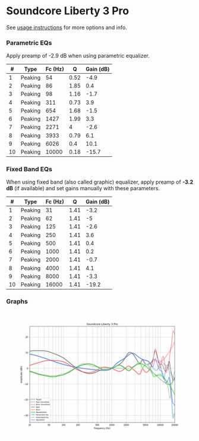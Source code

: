 # Soundcore Liberty 3 Pro
See [usage instructions](https://github.com/jaakkopasanen/AutoEq#usage) for more options and info.

### Parametric EQs
Apply preamp of -2.9 dB when using parametric equalizer.

|   # | Type    |   Fc (Hz) |    Q |   Gain (dB) |
|-----|---------|-----------|------|-------------|
|   1 | Peaking |        54 | 0.52 |        -4.9 |
|   2 | Peaking |        86 | 1.85 |         0.4 |
|   3 | Peaking |        98 | 1.16 |        -1.7 |
|   4 | Peaking |       311 | 0.73 |         3.9 |
|   5 | Peaking |       654 | 1.68 |        -1.5 |
|   6 | Peaking |      1427 | 1.99 |         3.3 |
|   7 | Peaking |      2271 | 4    |        -2.6 |
|   8 | Peaking |      3933 | 0.79 |         6.1 |
|   9 | Peaking |      6026 | 0.4  |        10.1 |
|  10 | Peaking |     10000 | 0.18 |       -15.7 |

### Fixed Band EQs
When using fixed band (also called graphic) equalizer, apply preamp of **-3.2 dB** (if available) and set gains manually with these parameters.

|   # | Type    |   Fc (Hz) |    Q |   Gain (dB) |
|-----|---------|-----------|------|-------------|
|   1 | Peaking |        31 | 1.41 |        -3.2 |
|   2 | Peaking |        62 | 1.41 |        -5   |
|   3 | Peaking |       125 | 1.41 |        -2.6 |
|   4 | Peaking |       250 | 1.41 |         3.6 |
|   5 | Peaking |       500 | 1.41 |         0.4 |
|   6 | Peaking |      1000 | 1.41 |         0.2 |
|   7 | Peaking |      2000 | 1.41 |        -0.7 |
|   8 | Peaking |      4000 | 1.41 |         4.1 |
|   9 | Peaking |      8000 | 1.41 |        -3.3 |
|  10 | Peaking |     16000 | 1.41 |       -19.2 |

### Graphs
![](./Soundcore%20Liberty%203%20Pro.png)
